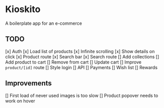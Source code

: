 # Kioskito

A boilerplate app for an e-commerce

## TODO
[x] Auth
[x] Load list of products
[x] Infinite scrolling
[x] Show details on click
[x] Product route
[x] Search bar
[x] Search route
[] Add collections
[] Add product to cart
[] Remove from cart
[] Update cart
[] Improve `product/[id]` route
[] Style login
[] API
[] Payments
[] Wish list
[] Rewards

## Improvements
[] First load of never used images is too slow
[] Product popover needs to work on hover
